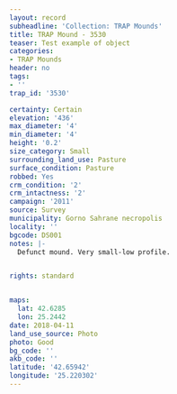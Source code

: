 ```yaml
---
layout: record
subheadline: 'Collection: TRAP Mounds'
title: TRAP Mound - 3530
teaser: Test example of object
categories:
- TRAP Mounds
header: no
tags:
- ''
trap_id: '3530'

certainty: Certain
elevation: '436'
max_diameter: '4'
min_diameter: '4'
height: '0.2'
size_category: Small
surrounding_land_use: Pasture
surface_condition: Pasture
robbed: Yes
crm_condition: '2'
crm_intactness: '2'
campaign: '2011'
source: Survey
municipality: Gorno Sahrane necropolis
locality: ''
bgcode: DS001
notes: |-
  Defunct mound. Very small-low profile.


rights: standard


maps:
  lat: 42.6285
  lon: 25.2442
date: 2018-04-11
land_use_source: Photo
photo: Good
bg_code: ''
akb_code: ''
latitude: '42.65942'
longitude: '25.220302'
---
```

